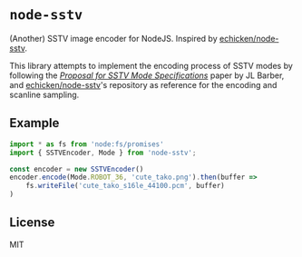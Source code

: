 # `node-sstv`

(Another) SSTV image encoder for NodeJS. Inspired by [echicken/node-sstv](https://github.com/echicken/node-sstv). 

This library attempts to implement the encoding process of SSTV modes by following the [*Proposal for SSTV Mode Specifications*](http://www.barberdsp.com/downloads/Dayton%20Paper.pdf) paper by JL Barber, and [echicken/node-sstv](https://github.com/echicken/node-sstv)'s repository as reference for the encoding and scanline sampling.

## Example

```ts
import * as fs from 'node:fs/promises'
import { SSTVEncoder, Mode } from 'node-sstv';

const encoder = new SSTVEncoder()
encoder.encode(Mode.ROBOT_36, 'cute_tako.png').then(buffer =>
    fs.writeFile('cute_tako_s16le_44100.pcm', buffer)
)
```

## License

MIT